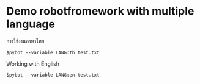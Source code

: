 # Demo robotfromework with multiple language

การใช้งานภาษาไทย
```
$pybot --variable LANG:th test.txt
```

Working with English
```
$pybot --variable LANG:en test.txt
```
